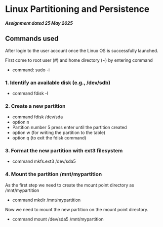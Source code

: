 # Linux Partitioning and Persistence
##### Assignment dated 25 May 2025



## Commands used
After login to the user account once the Linux OS is successfully launched.

First come to root user (#) and home directory (~) by entering command 
- command:          sudo -i 

### 1. Identify an available disk (e.g., /dev/sdb)
- command           fdisk -l
### 2. Create a new partition
- command          fdisk /dev/sda
- option                     n
- Partition number   5 press enter until the partition created
- option                      w (for writing the partition to the table)
- option                      q (to exit the fdisk command)

### 3. Format the new partition with ext3 filesystem
- command                mkfs.ext3 /dev/sda5

### 4. Mount the partition /mnt/mypartition

   As the first step we need to create the mount point directory as /mnt/mypartition
   - command         mkdir /mnt/mypartition
   
   Now we need to mount the new partition on the mount point directory.
   - command         mount /dev/sda5 /mnt/mypartition
  
 
